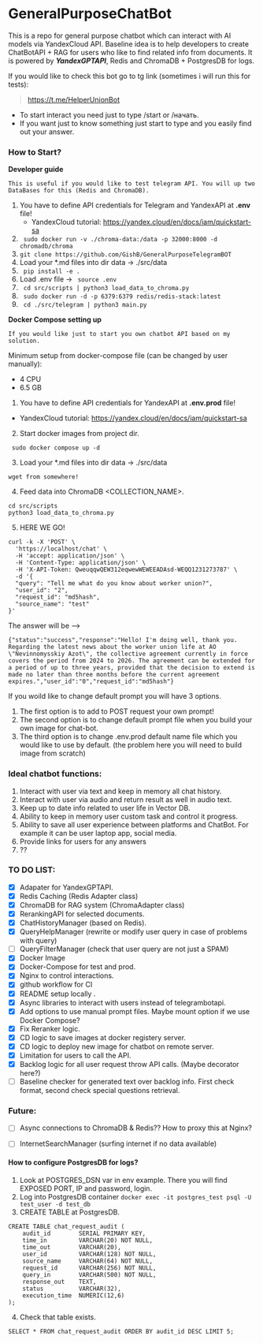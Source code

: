 # GeneralPurposeChatBot

 This is a repo for general purpose chatbot which can interact with AI models via YandexCloud API.
 Baseline idea is to help developers to create ChatBotAPI + RAG for users who like to find related info from documents. It is powered by ***YandexGPTAPI***, Redis and ChromaDB + PostgresDB for logs.

If you would like to check this bot go to tg link (sometimes i will run this for tests):
> https://t.me/HelperUnionBot
 
 - To start interact you need just to type /start or /начать.
 - If you want just to know something just start to type and you easily find out your answer.

 ### How to Start?

**Developer guide**

``This is useful if you would like to test telegram API.
You will up two DataBases for this (Redis and ChromaDB).``
   1. You have to define API credentials for Telegram and YandexAPI at **.env** file!
      - YandexCloud tutorial: https://yandex.cloud/en/docs/iam/quickstart-sa
   2. `` sudo docker run -v ./chroma-data:/data -p 32000:8000 -d chromadb/chroma`` 
   3. `` git clone https://github.com/GishB/GeneralPurposeTelegramBOT ``
   4. Load your *.md files into dir data -> ./src/data
   5.  `` pip install -e .``
   6. Load .env file -> `` source .env``
   7. `` cd src/scripts | python3 load_data_to_chroma.py``
   8. `` sudo docker run -d -p 6379:6379 redis/redis-stack:latest``
   9. `` cd ./src/telegram | python3 main.py``

**Docker Compose setting up**

``If you would like just to start you own chatbot API based on my solution.``

Minimum setup from docker-compose file (can be changed by user manually):
 - 4 CPU
 - 6.5 GB

1. You have to define API credentials for YandexAPI at **.env.prod** file! 
 
 - YandexCloud tutorial: https://yandex.cloud/en/docs/iam/quickstart-sa

2. Start docker images from project dir.
```commandline
 sudo docker compose up -d
```

3. Load your *.md files into dir data -> ./src/data
```commandline
wget from somewhere!
```

4. Feed data into ChromaDB <COLLECTION_NAME>.

```commandline
cd src/scripts
python3 load_data_to_chroma.py
```
5. HERE WE GO!
```commandline
curl -k -X 'POST' \
  'https://localhost/chat' \
  -H 'accept: application/json' \
  -H 'Content-Type: application/json' \
  -H 'X-API-Token: QweuqqwQEW312eqwewWEWEEADAsd-WEQQ1231273787' \
  -d '{
  "query": "Tell me what do you know about worker union?",
  "user_id": "2",
  "request_id": "md5hash",
  "source_name": "test"
}'
```

The answer will be -->
```
{"status":"success","response":"Hello! I'm doing well, thank you. Regarding the latest news about the worker union life at AO \"Nevinnomysskiy Azot\", the collective agreement currently in force covers the period from 2024 to 2026. The agreement can be extended for a period of up to three years, provided that the decision to extend is made no later than three months before the current agreement expires.","user_id":"0","request_id":"md5hash"}
```

If you woild like to change default prompt you will have 3 options.

1. The first option is to add to POST request your own prompt!
2. The second option is to change default prompt file when you build your own image for chat-bot.
3. The third option is to change .env.prod default name file which you would like to use by default. (the problem here you will need to build image from scratch)


 ### Ideal chatbot functions:
 
  1. Interact with user via text and keep in memory all chat history.
  2. Interact with user via audio and return result as well in audio text.
  3. Keep up to date info related to user life in Vector DB.
  4. Ability to keep in memory user custom task and control it progress.
  5. Ability to save all user experience between platforms and ChatBot. For example it can be user laptop app, social media.
  6. Provide links for users for any answers
  7. ??

### **TO DO LIST:**
 - [x] Adapater for YandexGPTAPI.
 - [x] Redis Caching (Redis Adapter class)
 - [x] ChromaDB for RAG system (ChromaAdapter class)
 - [x] RerankingAPI for selected documents.
 - [x] ChatHistoryManager (based on Redis).
 - [X] QueryHelpManager (rewrite or modify user query in case of problems with query)
 - [ ] QueryFilterManager (check that user query are not just a SPAM)
 - [x] Docker Image
 - [X] Docker-Compose for test and prod.
 - [X] Nginx to control interactions.
 - [X] github workflow for CI
 - [X] README setup locally .
 - [X] Async libraries to interact with users instead of telegrambotapi.
 - [X] Add options to use manual prompt files. Maybe mount option if we use Docker Compose? 
-  [X] Fix Reranker logic.
-  [X] CD logic to save images at docker registery server.
-  [X] CD logic to deploy new image for chatbot on remote server.
-  [X] Limitation for users to call the API.
-  [X] Backlog logic for all user request throw API calls. (Maybe decorator here?)
-  [ ] Baseline checker for generated text over backlog info. First check format, second check special questions retrieval.

### Future:
-  [ ] Async connections to ChromaDB & Redis?? How to proxy this at Nginx?
-  [ ] InternetSearchManager (surfing internet if no data available)


#### How to configure PostgresDB for logs?

1. Look at POSTGRES_DSN var in env example. There you will find EXPOSED PORT, IP and password, login.
2. Log into PostgresDB container
```docker exec -it postgres_test psql -U test_user -d test_db```
3. CREATE TABLE at PostgresDB.
```commandline
CREATE TABLE chat_request_audit (
    audit_id        SERIAL PRIMARY KEY,
    time_in         VARCHAR(20) NOT NULL,
    time_out        VARCHAR(20),
    user_id         VARCHAR(128) NOT NULL,
    source_name     VARCHAR(64) NOT NULL,
    request_id      VARCHAR(256) NOT NULL,
    query_in        VARCHAR(500) NOT NULL,
    response_out    TEXT,
    status          VARCHAR(32),
    execution_time  NUMERIC(12,6)
);
```
4. Check that table exists.
```commandline
SELECT * FROM chat_request_audit ORDER BY audit_id DESC LIMIT 5;
```